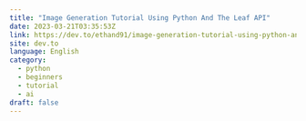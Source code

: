 ```yaml
---
title: "Image Generation Tutorial Using Python And The Leaf API"
date: 2023-03-21T03:35:53Z
link: https://dev.to/ethand91/image-generation-tutorial-using-python-and-the-leaf-api-2jgf?utm_medium=RSS&utm_source=news.12bit.vn
site: dev.to
language: English
category:
  - python
  - beginners
  - tutorial
  - ai
draft: false
---
```

